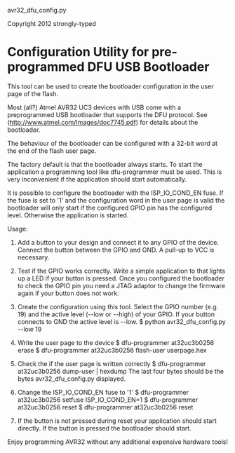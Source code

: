 avr32_dfu_config.py

Copyright 2012 strongly-typed

Configuration Utility for pre-programmed DFU USB Bootloader
===========================================================

This tool can be used to create the bootloader configuration
in the user page of the flash.

Most (all?) Atmel AVR32 UC3 devices with USB come with a preprogrammed
USB bootloader that supports the DFU protocol. See
(http://www.atmel.com/Images/doc7745.pdf)
for details about the bootloader.

The behaviour of the bootloader can be configured with a 32-bit word
at the end of the flash user page.

The factory default is that the bootloader always starts. To start
the application a programming tool like dfu-programmer must be used.
This is very inconvenient if the application should start automatically.

It is possible to configure the bootloader with the ISP_IO_COND_EN fuse.
If the fuse is set to '1' and the configuration word in the user
page is valid the bootloader will only start if the configured GPIO
pin has the configured level. Otherwise the application is started.

Usage:

1) Add a button to your design and connect it to any GPIO of the device.
   Connect the button between the GPIO and GND. A pull-up to VCC is necessary.

2) Test if the GPIO works correctly.
   Write a simple application to that lights up a LED if your button is pressed.
   Once you configured the bootloader to check the GPIO pin you need
   a JTAG adaptor to change the firmware again if your button does not work.

3) Create the configuration using this tool.
   Select the GPIO number (e.g. 19) and the active level (--low or --high) of your GPIO.
   If your button connects to GND the active level is --low.
   $ python avr32_dfu_config.py --low 19

4) Write the user page to the device
   $ dfu-programmer at32uc3b0256 erase
   $ dfu-programmer at32uc3b0256 flash-user userpage.hex

5) Check the if the user page is written correctly
   $ dfu-programmer at32uc3b0256 dump-user | hexdump
   The last four bytes should be the bytes avr32_dfu_config.py displayed.

6) Change the ISP_IO_COND_EN fuse to '1'
   $ dfu-programmer at32uc3b0256 setfuse ISP_IO_COND_EN=1
   $ dfu-programmer at32uc3b0256 reset
   $ dfu-programmer at32uc3b0256 reset

7) If the button is not pressed during reset your application should start
   directly. If the button is pressed the bootloader should start.

Enjoy programming AVR32 without any additional expensive hardware tools!
